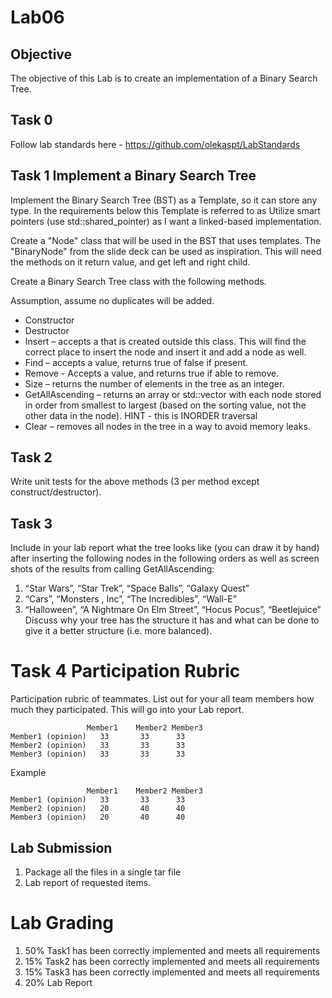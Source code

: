 # Lab06

## Objective
The objective of this Lab is to create an implementation of a Binary Search Tree.

## Task 0
Follow lab standards here - https://github.com/olekaspt/LabStandards

## Task 1  Implement a Binary Search Tree

Implement the Binary Search Tree (BST) as a Template, so it can store any type.  In the requirements below this Template is referred to as <ITEM>
Utilize smart pointers (use std::shared_pointer) as I want a linked-based implementation.

Create a "Node" class that will be used in the BST that uses templates.  The "BinaryNode" from the slide deck can be used as inspiration.  This will need the methods on it return value, and get left and right child.

Create a Binary Search Tree class with the following methods.

Assumption, assume no duplicates will be added.

*  Constructor
*  Destructor
*  Insert – accepts a <ITEM> that is created outside this class.  This will find the correct place to insert the node and insert it and add a node as well.
*  Find – accepts a value, returns true of false if present.
*  Remove - Accepts a value, and returns true if able to remove.
*  Size – returns the number of elements in the tree as an integer.
*  GetAllAscending – returns an array or std::vector with each node stored in order from smallest to largest (based on the sorting value, not the other data in the node).  HINT - this is INORDER traversal
*  Clear – removes all nodes in the tree in a way to avoid memory leaks.

## Task 2

Write unit tests for the above methods (3 per method except construct/destructor).  

## Task 3
Include in your lab report what the tree looks like (you can draw it by hand) after inserting the following nodes in the following orders as well as screen shots of the results from calling GetAllAscending:
1.	“Star Wars”, “Star Trek”, “Space Balls”, “Galaxy Quest”
1.	“Cars”, “Monsters , Inc”, “The Incredibles”, “Wall-E”
1.	“Halloween”, “A Nightmare On Elm Street”, “Hocus Pocus”, “Beetlejuice”
Discuss why your tree has the structure it has and what can be done to give it a better structure (i.e. more balanced).

# Task 4 Participation Rubric


Participation rubric of teammates.  List out for your all team members how much they participated.  This will go into your Lab report.
```
	             Member1	Member2	Member3
Member1 (opinion)	33	     33	     33
Member2 (opinion)	33	     33	     33
Member3 (opinion)	33	     33	     33
```			
			
Example 			
```
	             Member1	Member2	Member3
Member1 (opinion)	33	     33	     33
Member2 (opinion)	20	     40	     40
Member3 (opinion)	20	     40	     40
```

## Lab Submission

1. Package all the files in a single tar file 
1. Lab report of requested items.

# Lab Grading
1. 50% Task1 has been correctly implemented and meets all requirements
1. 15% Task2 has been correctly implemented and meets all requirements
1. 15% Task3 has been correctly implemented and meets all requirements
3. 20% Lab Report


